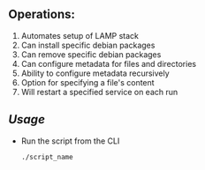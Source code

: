 

## Operations:

1. Automates setup of LAMP stack
1. Can install specific debian packages
1. Can remove specific debian packages
1. Can configure metadata for files and directories
1. Ability to configure metadata recursively
1. Option for specifying a file's content
1. Will restart a specified service on each run

## 

## **_Usage_**

* Run the script from the CLI

  ```bash
  ./script_name
  ```

